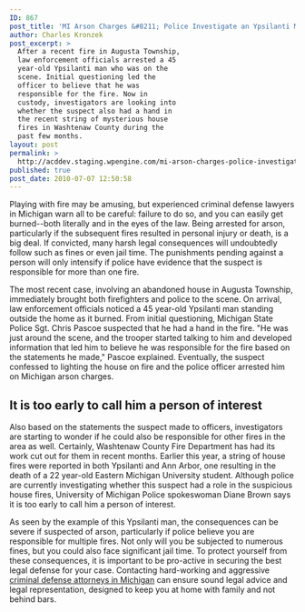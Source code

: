 ```yaml
---
ID: 867
post_title: 'MI Arson Charges &#8211; Police Investigate an Ypsilanti Man Arrested For Arson'
author: Charles Kronzek
post_excerpt: >
  After a recent fire in Augusta Township,
  law enforcement officials arrested a 45
  year-old Ypsilanti man who was on the
  scene. Initial questioning led the
  officer to believe that he was
  responsible for the fire. Now in
  custody, investigators are looking into
  whether the suspect also had a hand in
  the recent string of mysterious house
  fires in Washtenaw County during the
  past few months.
layout: post
permalink: >
  http://acddev.staging.wpengine.com/mi-arson-charges-police-investigate-an-ypsilanti-man-arrested-for-arson.html
published: true
post_date: 2010-07-07 12:50:58
---
```

Playing with fire may be amusing, but experienced criminal defense lawyers in Michigan warn all to be careful: failure to do so, and you can easily get burned--both literally and in the eyes of the law. Being arrested for arson, particularly if the subsequent fires resulted in personal injury or death, is a big deal. If convicted, many harsh legal consequences will undoubtedly follow such as fines or even jail time. The punishments pending against a person will only intensify if police have evidence that the suspect is responsible for more than one fire.

The most recent case, involving an abandoned house in Augusta Township, immediately brought both firefighters and police to the scene. On arrival, law enforcement officials noticed a 45 year-old Ypsilanti man standing outside the home as it burned. From initial questioning, Michigan State Police Sgt. Chris Pascoe suspected that he had a hand in the fire. "He was just around the scene, and the trooper started talking to him and developed information that led him to believe he was responsible for the fire based on the statements he made," Pascoe explained. Eventually, the suspect confessed to lighting the house on fire and the police officer arrested him on Michigan arson charges.


<h2>It is too early to call him a person of interest</h2>

Also based on the statements the suspect made to officers, investigators are starting to wonder if he could also be responsible for other fires in the area as well. Certainly, Washtenaw County Fire Department has had its work cut out for them in recent months. Earlier this year, a string of house fires were reported in both Ypsilanti and Ann Arbor, one resulting in the death of a 22 year-old Eastern Michigan University student. Although police are currently investigating whether this suspect had a role in the suspicious house fires, University of Michigan Police spokeswoman Diane Brown says it is too early to call him a person of interest.

As seen by the example of this Ypsilanti man, the consequences can be severe if suspected of arson, particularly if police believe you are responsible for multiple fires. Not only will you be subjected to numerous fines, but you could also face significant jail time. To protect yourself from these consequences, it is important to be pro-active in securing the best legal defense for your case. Contacting hard-working and aggressive <a href="http://acddev.staging.wpengine.com" target="_blank">criminal defense attorneys in Michigan</a> can ensure sound legal advice and legal representation, designed to keep you at home with family and not behind bars.